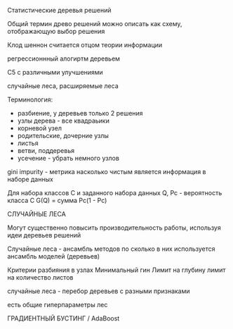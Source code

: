 Статистические деревья решений


Общий термин древо решений можно описать как схему, отображающую выбор решения

Клод шеннон считается отцом теории информации

регрессионнный алогиртм деревьем


С5 с различными улучшениями

случайные леса, расширяемые леса

Терминология:
- разбиение, у деревьев только 2 решения
- узлы дерева - все квадраьики
- корневой узел
- родительские, дочерние узлы
- листья 
- ветви, поддеревья 
- усечение - убрать немного узлов


gini impurity - метрика насколько чистым является информация в наборе данных

Для набора классов С и заданного набора данных Q, Pc - вероятность класса С
G(Q) = сумма Pc(1 - Pc)





СЛУЧАЙНЫЕ ЛЕСА

Могут существенно повысить производительность работы, используя идеи деревьев решений

Случайные леса - ансамбль методов по сколько в них используется ансамбль моделей (деревьев)

Критерии разбияния в узлах
Минимальный гин
Лимит на глубину
лимит на количество листов

случайные леса - перебор деревьев с разными признаками 

есть общие гиперпараметры
лес



ГРАДИЕНТНЫЙ БУСТИНГ / AdaBoost



































